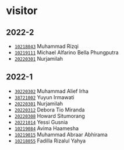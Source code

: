 # visitor


## 2022-2
+ [`10218043`](10218043.md) Muhammad Rizqi
+ [`10219111`](10219111.md) Michael Alfarino Bella Phungputra
+ [`20220301`](20220301.md) Nurjamilah


## 2022-1
+ [`30220302`](30220302.md) Muhammad Alief Irha
+ [`38721002`](38721002.md) Yuyun Irmawati
+ [`20220301`](20220301.md) Nurjamilah
+ [`20220312`](20220312.md) Debora Tio Miranda
+ [`20220308`](20220308.md) Howard Situmorang
+ [`20221014`](20221014.md) Yessi Gusnia
+ [`10219084`](10219084.md) Avima Haamesha
+ [`10219015`](10219015.md) Muhammad Abraar Abhirama
+ [`10218055`](10218055.md) Fadilla Rizalul Yahya
